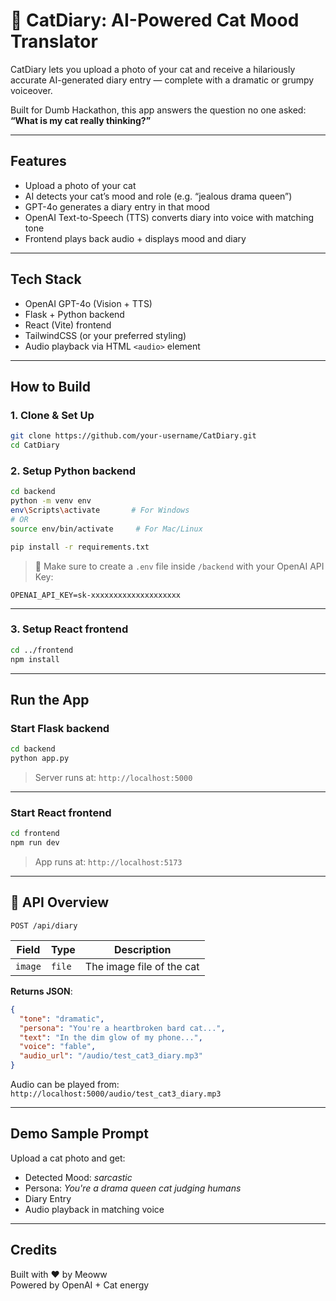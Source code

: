 # 🐾 CatDiary: AI-Powered Cat Mood Translator

CatDiary lets you upload a photo of your cat and receive a hilariously accurate AI-generated diary entry — complete with a dramatic or grumpy voiceover.

Built for Dumb Hackathon, this app answers the question no one asked:  
**“What is my cat really thinking?”**

---

## Features

- Upload a photo of your cat
- AI detects your cat’s mood and role (e.g. “jealous drama queen”)
- GPT-4o generates a diary entry in that mood
- OpenAI Text-to-Speech (TTS) converts diary into voice with matching tone
- Frontend plays back audio + displays mood and diary

---

## Tech Stack

- OpenAI GPT-4o (Vision + TTS)
- Flask + Python backend
- React (Vite) frontend
- TailwindCSS (or your preferred styling)
- Audio playback via HTML `<audio>` element

---

## How to Build

### 1. Clone & Set Up

```bash
git clone https://github.com/your-username/CatDiary.git
cd CatDiary
```

### 2. Setup Python backend

```bash
cd backend
python -m venv env
env\Scripts\activate       # For Windows
# OR
source env/bin/activate     # For Mac/Linux

pip install -r requirements.txt
```

> 🔐 Make sure to create a `.env` file inside `/backend` with your OpenAI API Key:

```env
OPENAI_API_KEY=sk-xxxxxxxxxxxxxxxxxxxx
```

---

### 3. Setup React frontend

```bash
cd ../frontend
npm install
```

---

## Run the App

### Start Flask backend

```bash
cd backend
python app.py
```

> Server runs at: `http://localhost:5000`

---

### Start React frontend

```bash
cd frontend
npm run dev
```

> App runs at: `http://localhost:5173`

---

## 📸 API Overview

`POST /api/diary`

| Field | Type | Description |
|-------|------|-------------|
| `image` | `file` | The image file of the cat |

**Returns JSON**:
```json
{
  "tone": "dramatic",
  "persona": "You're a heartbroken bard cat...",
  "text": "In the dim glow of my phone...",
  "voice": "fable",
  "audio_url": "/audio/test_cat3_diary.mp3"
}
```

Audio can be played from:  
`http://localhost:5000/audio/test_cat3_diary.mp3`

---

## Demo Sample Prompt

Upload a cat photo and get:

- Detected Mood: *sarcastic*
- Persona: *You're a drama queen cat judging humans*
- Diary Entry
- Audio playback in matching voice

---

## Credits

Built with ❤️ by Meoww  
Powered by OpenAI + Cat energy
